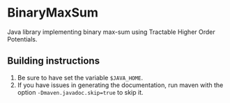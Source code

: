 # BinaryMaxSum

Java library implementing binary max-sum using Tractable Higher Order Potentials.

## Building instructions

1. Be sure to have set the variable `$JAVA_HOME`.
2. If you have issues in generating the documentation, run maven with the option
   `-Dmaven.javadoc.skip=true` to skip it.
